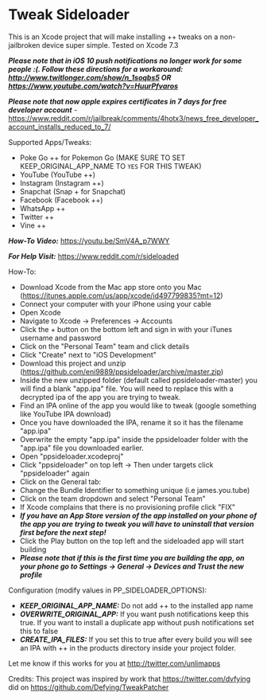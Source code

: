 # Tweak Sideloader

This is an Xcode project that will make installing ++ tweaks on a non-jailbroken device super simple. Tested on Xcode 7.3

***Please note that in iOS 10 push notifications no longer work for some people :(. Follow these directions for a workaround: http://www.twitlonger.com/show/n_1soqbs5 OR https://www.youtube.com/watch?v=HuurPfvaros***

***Please note that now apple expires certificates in 7 days for free developer account*** - https://www.reddit.com/r/jailbreak/comments/4hotx3/news_free_developer_account_installs_reduced_to_7/

Supported Apps/Tweaks: 
  - Poke Go ++ for Pokemon Go (MAKE SURE TO SET KEEP_ORIGINAL_APP_NAME TO `YES` FOR THIS TWEAK)
  - YouTube (YouTube ++)
  - Instagram (Instagram ++)
  - Snapchat (Snap + for Snapchat)
  - Facebook (Facebook ++)
  - WhatsApp ++
  - Twitter ++
  - Vine ++



***How-To Video:*** https://youtu.be/SmV4A_p7WWY

***For Help Visit:*** https://www.reddit.com/r/sideloaded

How-To:
  - Download Xcode from the Mac app store onto you Mac (https://itunes.apple.com/us/app/xcode/id497799835?mt=12)
  - Connect your computer with your iPhone using your cable
  - Open Xcode
  - Navigate to Xcode -> Preferences -> Accounts
  - Click the + button on the bottom left and sign in with your iTunes username and password
  - Click on the "Personal Team" team and click details
  - Click "Create" next to "iOS Development"
  - Download this project and unzip (https://github.com/eni9889/ppsideloader/archive/master.zip)
  - Inside the new unzipped folder (default called ppsideloader-master) you will find a blank "app.ipa" file. You will need to replace this with a decrypted ipa of the app you are trying to tweak.
  - Find an IPA online of the app you would like to tweak (google something like YouTube IPA download)
  - Once you have downloaded the IPA, rename it so it has the filename "app.ipa"
  - Overwrite the empty "app.ipa" inside the ppsideloader folder with the "app.ipa" file you downloaded earlier.
  - Open "ppsideloader.xcodeproj"
  - Click "ppsideloader" on top left -> Then under targets click "ppsideloader" again
  - Click on the General tab:
  - Change the Bundle Identifier to something unique (i.e james.you.tube)
  - Click on the team dropdown and select "Personal Team"
  - If Xcode complains that there is no provisioning profile click "FIX"
  - ***If you have an App Store version of the app installed on your phone of the app you are trying to tweak you will have to uninstall that version first before the next step!***
  - Click the Play button on the top left and the sideloaded app will start building
  - ***Please note that if this is the first time you are building the app, on your phone go to Settings -> General -> Devices and Trust the new profile***

Configuration (modify values in PP_SIDELOADER_OPTIONS):
  - ***KEEP_ORIGINAL_APP_NAME:*** Do not add ++ to the installed app name
  - ***OVERWRITE_ORIGINAL_APP:*** If you want push notifications keep this true. If you want to install a duplicate app without push notifications set this to false
  - ***CREATE_IPA_FILES:*** If you set this to true after every build you will see an IPA with ++ in the products directory inside your project folder.

Let me know if this works for you at http://twitter.com/unlimapps

Credits:
  This project was inspired by work that https://twitter.com/dvfying did on https://github.com/Defying/TweakPatcher
